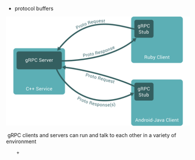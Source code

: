 * protocol buffers

![Concept Diagram](grpc.assets/landing-2.svg)



​	gRPC clients and servers can run and talk to each other in a variety of environment

		+ 

